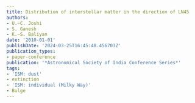 ```yaml
---
title: Distribution of interstellar matter in the direction of LN45
authors:
- U.~C. Joshi
- S. Ganesh
- K.~S. Baliyan
date: '2010-01-01'
publishDate: '2024-03-25T16:45:48.456703Z'
publication_types:
- paper-conference
publication: '*Astronomical Society of India Conference Series*'
tags:
- 'ISM: dust'
- extinction
- 'ISM: individual (Milky Way)'
- Bulge
---
```

